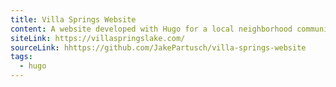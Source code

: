 ```yaml
---
title: Villa Springs Website
content: A website developed with Hugo for a local neighborhood community.
siteLink: https://villaspringslake.com/
sourceLink: hhttps://github.com/JakePartusch/villa-springs-website
tags:
  - hugo
---
```

